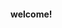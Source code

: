 <html>
 <head>
 <title>about us page</title>
 </head>
 <body>
 <centre><h4>welcome!</h4></centre>
 
 
 
 
 
 
 
 
 </body>







</html>
